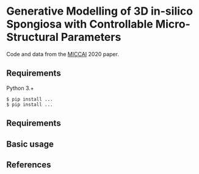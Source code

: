 # Generative Modelling of 3D in-silico Spongiosa with Controllable Micro-Structural Parameters
Code and data from the [MICCAI](https://miccai2020.org/en/default.asp) 2020 paper. 

## Requirements
Python 3.+
```
$ pip install ...
$ pip install ...
```

## Requirements


## Basic usage


## References

